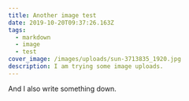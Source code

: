 ```yaml
---
title: Another image test
date: 2019-10-20T09:37:26.163Z
tags:
  - markdown
  - image
  - test
cover_image: /images/uploads/sun-3713835_1920.jpg
description: I am trying some image uploads.
---
```

And I also write something down.
